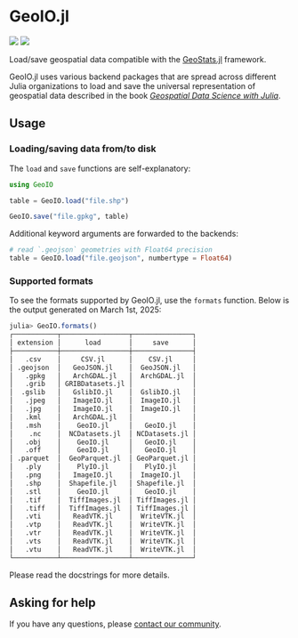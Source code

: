 # GeoIO.jl

[![][build-img]][build-url] [![][codecov-img]][codecov-url]

Load/save geospatial data compatible with the
[GeoStats.jl](https://github.com/JuliaEarth/GeoStats.jl)
framework. 

GeoIO.jl uses various backend packages that are spread across
different Julia organizations to load and save the universal
representation of geospatial data described in the book
[*Geospatial Data Science with Julia*](https://juliaearth.github.io/geospatial-data-science-with-julia).

## Usage

### Loading/saving data from/to disk

The `load` and `save` functions are self-explanatory:

```julia
using GeoIO

table = GeoIO.load("file.shp")

GeoIO.save("file.gpkg", table)
```

Additional keyword arguments are forwarded to the backends:

```julia
# read `.geojson` geometries with Float64 precision
table = GeoIO.load("file.geojson", numbertype = Float64)
```

### Supported formats

To see the formats supported by GeoIO.jl, use the `formats` function.
Below is the output generated on March 1st, 2025:

```julia
julia> GeoIO.formats()
┌───────────┬─────────────────┬───────────────┐
│ extension │      load       │     save      │
├───────────┼─────────────────┼───────────────┤
│   .csv    │     CSV.jl      │    CSV.jl     │
│ .geojson  │   GeoJSON.jl    │  GeoJSON.jl   │
│   .gpkg   │   ArchGDAL.jl   │  ArchGDAL.jl  │
│   .grib   │ GRIBDatasets.jl │               │
│  .gslib   │   GslibIO.jl    │  GslibIO.jl   │
│   .jpeg   │   ImageIO.jl    │  ImageIO.jl   │
│   .jpg    │   ImageIO.jl    │  ImageIO.jl   │
│   .kml    │   ArchGDAL.jl   │               │
│   .msh    │    GeoIO.jl     │   GeoIO.jl    │
│    .nc    │  NCDatasets.jl  │ NCDatasets.jl │
│   .obj    │    GeoIO.jl     │   GeoIO.jl    │
│   .off    │    GeoIO.jl     │   GeoIO.jl    │
│ .parquet  │  GeoParquet.jl  │ GeoParquet.jl │
│   .ply    │    PlyIO.jl     │   PlyIO.jl    │
│   .png    │   ImageIO.jl    │  ImageIO.jl   │
│   .shp    │  Shapefile.jl   │ Shapefile.jl  │
│   .stl    │    GeoIO.jl     │   GeoIO.jl    │
│   .tif    │  TiffImages.jl  │ TiffImages.jl │
│   .tiff   │  TiffImages.jl  │ TiffImages.jl │
│   .vti    │   ReadVTK.jl    │  WriteVTK.jl  │
│   .vtp    │   ReadVTK.jl    │  WriteVTK.jl  │
│   .vtr    │   ReadVTK.jl    │  WriteVTK.jl  │
│   .vts    │   ReadVTK.jl    │  WriteVTK.jl  │
│   .vtu    │   ReadVTK.jl    │  WriteVTK.jl  │
└───────────┴─────────────────┴───────────────┘
```

Please read the docstrings for more details.

## Asking for help

If you have any questions, please [contact our community](https://juliaearth.github.io/GeoStats.jl/stable/about/community.html).

[build-img]: https://img.shields.io/github/actions/workflow/status/JuliaEarth/GeoIO.jl/CI.yml?branch=master&style=flat-square
[build-url]: https://github.com/JuliaEarth/GeoIO.jl/actions

[codecov-img]: https://img.shields.io/codecov/c/github/JuliaEarth/GeoIO.jl?style=flat-square
[codecov-url]: https://codecov.io/gh/JuliaEarth/GeoIO.jl

